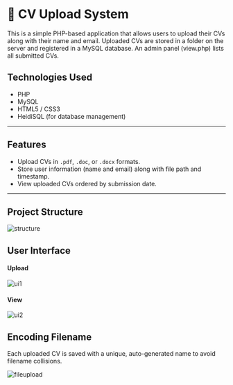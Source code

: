 # 📄 CV Upload System

This is a simple PHP-based application that allows users to upload their CVs along with their name and email. Uploaded CVs are stored in a folder on the server and registered in a MySQL database. An admin panel (view.php) lists all submitted CVs.

## Technologies Used

- PHP
- MySQL
- HTML5 / CSS3
- HeidiSQL (for database management)

---

##  Features

- Upload CVs in `.pdf`, `.doc`, or `.docx` formats.
- Store user information (name and email) along with file path and timestamp.
- View uploaded CVs ordered by submission date.

---

##  Project Structure
![structure](https://github.com/user-attachments/assets/2ae46f93-8b3f-4b2f-b036-9cc34c98b9d0)

## User Interface
#### Upload
![ui1](https://github.com/user-attachments/assets/e41697ee-ce7b-4fe0-848b-6ab6a5117d68)

#### View
![ui2](https://github.com/user-attachments/assets/c45c027b-b72f-41f9-994d-55943845be2a)

## Encoding Filename
Each uploaded CV is saved with a unique, auto-generated name to avoid filename collisions.

![fileupload](https://github.com/user-attachments/assets/a0bebba0-f7ef-44f9-94ff-5a72bc4dbe10)
